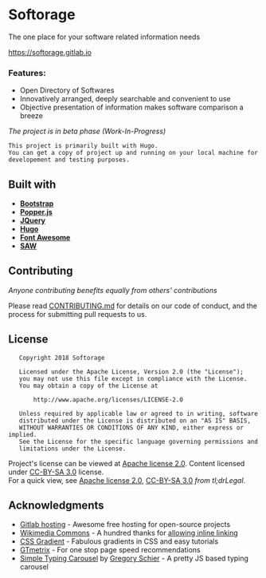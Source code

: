 # Softorage

The one place for your software related information needs  
  
https://softorage.gitlab.io

### Features:
* Open Directory of Softwares
* Innovatively arranged, deeply searchable and convenient to use
* Objective presentation of information makes software comparison a breeze
  
_The project is in beta phase (Work-In-Progress)_

```
This project is primarily built with Hugo.
You can get a copy of project up and running on your local machine for developement and testing purposes.
```

## Built with

* [__Bootstrap__](https://getbootstrap.com/)
* [__Popper.js__](https://popper.js.org/)
* [__JQuery__](https://jquery.com/)
* [__Hugo__](https://gohugo.io/)
* [__Font Awesome__](https://fontawesome.com/)
* [__SAW__](https://gitlab.com/Softorage/saw)
<!-- * UnCSS or CriticalCSS : yet to be implemented -->
<!-- * loadCSS : yet to be implemented -->

## Contributing

_Anyone contributing benefits equally from others' contributions_  
  
Please read [CONTRIBUTING.md](CONTRIBUTING.md) for details on our code of conduct, and the process for submitting pull requests to us.

## License

```
   Copyright 2018 Softorage

   Licensed under the Apache License, Version 2.0 (the "License");
   you may not use this file except in compliance with the License.
   You may obtain a copy of the License at

       http://www.apache.org/licenses/LICENSE-2.0

   Unless required by applicable law or agreed to in writing, software
   distributed under the License is distributed on an "AS IS" BASIS,
   WITHOUT WARRANTIES OR CONDITIONS OF ANY KIND, either express or implied.
   See the License for the specific language governing permissions and
   limitations under the License.
```

Project's license can be viewed at [Apache license 2.0](LICENSE). Content licensed under [CC-BY-SA 3.0](https://creativecommons.org/licenses/by-sa/3.0/legalcode/) license.  
For a quick view, see [Apache license 2.0](https://tldrlegal.com/license/apache-license-2.0-(apache-2.0)), [CC-BY-SA 3.0](https://tldrlegal.com/license/creative-commons-attribution-(cc)) _from tl;drLegal_.

## Acknowledgments

* [Gitlab hosting](https://about.gitlab.com/product/pages/) - Awesome free hosting for open-source projects
* [Wikimedia Commons](https://commons.wikimedia.org/wiki/Main_Page) - A hundred thanks for [allowing inline linking](https://commons.wikimedia.org/wiki/Commons:Reusing_content_outside_Wikimedia/technical#Hotlinking)
* [CSS Gradient](https://cssgradient.io/) - Fabulous gradients in CSS and easy tutorials
* [GTmetrix](https://gtmetrix.com/) - For one stop page speed recommendations
* [Simple Typing Carousel](https://codepen.io/gschier/pen/jkivt) by [Gregory Schier](https://codepen.io/gschier) - A pretty JS based typing carousel
<!-- * Algolia - Super smart searches -->
<!-- * Zoho Mail - Custom email hosting -->
